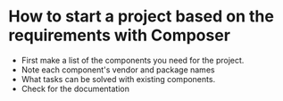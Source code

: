 # How to start a project based on the requirements with Composer

- First make a list of the components you need for the project.
- Note each component's vendor and package names
- What tasks can be solved with existing components.
- Check for the documentation